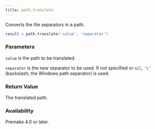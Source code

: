 ```yaml
---
title: path.translate
---
```


Converts the file separators in a path.

```lua
result = path.translate('value', 'separator')
```

### Parameters

`value` is the path to be translated.

`separator` is the new separator to be used. If not specified or `nil`, `'\'` (backslash; the Windows path separator) is used.

### Return Value

The translated path.

### Availability

Premake 4.0 or later.
